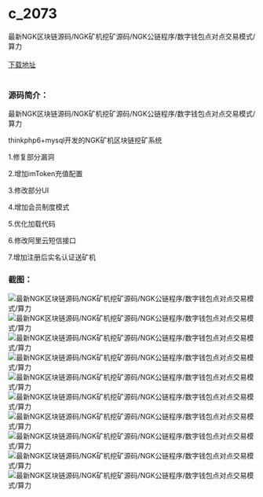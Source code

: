 # c_2073
最新NGK区块链源码/NGK矿机挖矿源码/NGK公链程序/数字钱包点对点交易模式/算力
<br/></br>
[下载地址](https://www.uuid2.com/2073.html "下载地址")
<br/></br>
<h3>源码简介：</h3>
<p>最新NGK区块链源码/NGK矿机挖矿源码/NGK公链程序/数字钱包点对点交易模式/算力<p>
<p>thinkphp6+mysql开发的NGK矿机区块链挖矿系统<p>
<p>1.修复部分漏洞<p>
<p>2.增加imToken充值配置<p>
<p>3.修改部分UI<p>
<p>4.增加会员制度模式<p>
<p>5.优化加载代码<p>
<p>6.修改阿里云短信接口<p>
<p>7.增加注册后实名认证送矿机<p>
<h3>截图：</h3>
<img src="https://www.uuid2.com/wp-content/uploads/img/uimage/49681651112986.png" alt="最新NGK区块链源码/NGK矿机挖矿源码/NGK公链程序/数字钱包点对点交易模式/算力"><img src="https://www.uuid2.com/wp-content/uploads/img/uimage/26951651112986.png" alt="最新NGK区块链源码/NGK矿机挖矿源码/NGK公链程序/数字钱包点对点交易模式/算力"><img src="https://www.uuid2.com/wp-content/uploads/img/uimage/46171651112987.png" alt="最新NGK区块链源码/NGK矿机挖矿源码/NGK公链程序/数字钱包点对点交易模式/算力"><img src="https://www.uuid2.com/wp-content/uploads/img/uimage/16691651112988.png" alt="最新NGK区块链源码/NGK矿机挖矿源码/NGK公链程序/数字钱包点对点交易模式/算力"><img src="https://www.uuid2.com/wp-content/uploads/img/uimage/77801651112988.png" alt="最新NGK区块链源码/NGK矿机挖矿源码/NGK公链程序/数字钱包点对点交易模式/算力"><img src="https://www.uuid2.com/wp-content/uploads/img/uimage/70721651112989.png" alt="最新NGK区块链源码/NGK矿机挖矿源码/NGK公链程序/数字钱包点对点交易模式/算力"><img src="https://www.uuid2.com/wp-content/uploads/img/uimage/4121651112989.png" alt="最新NGK区块链源码/NGK矿机挖矿源码/NGK公链程序/数字钱包点对点交易模式/算力"><img src="https://www.uuid2.com/wp-content/uploads/img/uimage/72611651112990.png" alt="最新NGK区块链源码/NGK矿机挖矿源码/NGK公链程序/数字钱包点对点交易模式/算力"><img src="https://www.uuid2.com/wp-content/uploads/img/uimage/71181651112991.png" alt="最新NGK区块链源码/NGK矿机挖矿源码/NGK公链程序/数字钱包点对点交易模式/算力"><img src="https://www.uuid2.com/wp-content/uploads/img/uimage/45771651112991.png" alt="最新NGK区块链源码/NGK矿机挖矿源码/NGK公链程序/数字钱包点对点交易模式/算力">
